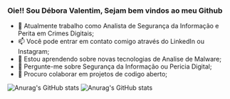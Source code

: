 ### Oie!! Sou Débora Valentim, Sejam bem vindos ao meu Github


- 🔭 Atualmente trabalho como Analista de Segurança da Informação e Perita em Crimes Digitais;
- 📫 Você pode entrar em contato comigo através do LinkedIn ou Instagram;
-  🌱 Estou aprendendo sobre novas tecnologias de Analise de Malware;
- 💬 Pergunte-me sobre Segurança da Informação ou Pericia Digital; 
- 👯 Procuro colaborar em projetos de codigo aberto; 


![Anurag's GitHub stats](https://github-readme-stats.vercel.app/api?username=anuraghazra&show_icons=true&theme=radical) ![Anurag's GitHub stats](https://github-readme-stats.vercel.app/api?username=anuraghazra&show_icons=true&theme=transparent)

          
          
